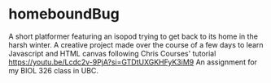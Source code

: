 # homeboundBug
A short platformer featuring an isopod trying to get back to its home in the harsh winter.
A creative project made over the course of a few days to learn Javascript and HTML canvas following Chris Courses' tutorial https://youtu.be/Lcdc2v-9PjA?si=GTDtUXGKHFyK3iM9
An assignment for my BIOL 326 class in UBC.
